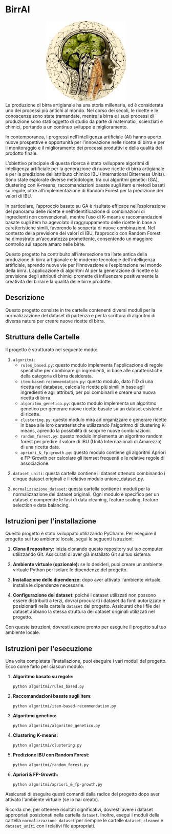 # BirrAI
<div align="center">
  <img src="logo.PNG" alt="Logo del progetto" width="250" height="250" >
</div>
La produzione di birra artigianale ha una storia millenaria, ed è considerata uno dei processi più antichi al mondo. Nel corso dei secoli, le ricette e le conoscenze sono state tramandate, mentre la birra e i suoi processi di produzione sono stati oggetto di studio da parte di matematici, scienziati e chimici, portando a un continuo sviluppo e miglioramento.

In contemporanea, i progressi nell’intelligenza artificiale (AI) hanno aperto nuove prospettive e opportunità per l’innovazione nelle ricette di birra e per il monitoraggio e il miglioramento dei processi produttivi e della qualità del prodotto finale.

L’obiettivo principale di questa ricerca è stato sviluppare algoritmi di intelligenza artificiale per la generazione di nuove ricette di birra artigianale e per la predizione dell’attributo chimico IBU (International Bitterness Units). Sono state esplorate diverse metodologie, tra cui algoritmi genetici (GA), clustering con K-means, raccomandazioni basate sugli item e metodi basati su regole, oltre all’implementazione di Random Forest per la predizione dei valori di IBU.

In particolare, l’approccio basato su GA è risultato efficace nell’esplorazione del panorama delle ricette e nell’identificazione di combinazioni di ingredienti non convenzionali, mentre l’uso di K-means e raccomandazioni basate sugli item ha agevolato il raggruppamento delle ricette in base a caratteristiche simili, favorendo la scoperta di nuove combinazioni. Nel contesto della previsione dei valori di IBU, l’approccio con Random Forest ha dimostrato un’accuratezza promettente, consentendo un maggiore controllo sul sapore amaro nelle birre.

Questo progetto ha contribuito all’intersezione tra l’arte antica della produzione di birra artigianale e le moderne tecnologie dell’intelligenza artificiale, aprendo nuove vie per l’innovazione e l’esplorazione nel mondo della birra. L’applicazione di algoritmi AI per la generazione di ricette e la previsione degli attributi chimici promette di influenzare positivamente la creatività dei birrai e la qualità delle birre prodotte.

## Descrizione
Questo progetto consiste in tre cartelle contenenti diversi moduli per la normalizzazione del dataset di partenza e per la scrittura di algoritmi di diversa natura per creare nuove ricette di birra.

## Struttura delle Cartelle
Il progetto è strutturato nel seguente modo:

1. `algoritmi`:
   - `rules_based.py`: questo modulo implementa l'applicazione di regole specifiche per combinare gli ingredienti, in base alle caratteristiche della categoria di birra desiderata.
   - `item-based-recommendation.py`: questo modulo, dato l'ID di una ricetta nel database, calcola le ricette più simili in base agli ingredienti e agli attributi, per poi combinarli e creare una nuova ricetta di birra.
   - `algoritmo_genetico.py`: questo modulo implementa un algoritmo genetico per generare nuove ricette basate su un dataset esistente di ricette.
   - `clustering.py`: questo modulo mira ad organizzare e generare ricette in base alle loro caratteristiche utilizzando l'algoritmo di clustering K-means, aprendo la possibilità di scoprire nuove combinazioni.
   - `random_forest.py`: questo modulo implementa un algoritmo random forest per predire il valore di IBU (Unità Internazionali di Amarezza) di una ricetta data.
   - `apriori_&_fp-growth.py`: questo modulo contiene gli algoritmi Apriori e FP-Growth per calcolare gli itemset frequenti e le relative regole di associazione.
<!-- 
2. `dataset`: questa cartella contiene i dataset originali utilizzati nel progetto.

3. `dataset_cleaned`: questa cartella contiene la versione pulita dei dataset dopo la normalizzazione.-->

2. `dataset_uniti`: questa cartella contiene il dataset ottenuto combinando i cinque dataset originali e il relativo modulo unione_dataset.py.

3. `normalizzazione_dataset`: questa cartella contiene i moduli per la normalizzazione dei dataset originali. Ogni modulo è specifico per un dataset e comprende le fasi di data cleaning, feature scaling, feature selection e data balancing.



## Istruzioni per l'installazione

Questo progetto è stato sviluppato utilizzando PyCharm. Per eseguire il progetto sul tuo ambiente locale, segui le seguenti istruzioni:

1. **Clona il repository:** inizia clonando questo repository sul tuo computer utilizzando Git. Assicurati di aver già installato Git sul tuo sistema.

3. **Ambiente virtuale (opzionale):** se lo desideri, puoi creare un ambiente virtuale Python per isolare le dipendenze del progetto.

4. **Installazione delle dipendenze:** dopo aver attivato l'ambiente virtuale, installa le dipendenze necessarie.

5. **Configurazione dei dataset:** poiché i dataset utilizzati non possono essere distribuiti a terzi, dovrai procurarti i dataset da fonti autorizzate e posizionarli nella cartella `dataset` del progetto. Assicurati che i file dei dataset abbiano la stessa struttura dei dataset originali utilizzati nel progetto.

Con queste istruzioni, dovresti essere pronto per eseguire il progetto sul tuo ambiente locale.

## Istruzioni per l'esecuzione

Una volta completata l'installazione, puoi eseguire i vari moduli del progetto. Ecco come farlo per ciascun modulo:

1. **Algoritmo basato su regole:**
   ```
   python algoritmi/rules_based.py
   ```

2. **Raccomandazioni basate sugli item:**
   ```
   python algoritmi/item-based-recommendation.py
   ```

3. **Algoritmo genetico:**
   ```
   python algoritmi/algoritmo_genetico.py
   ```

4. **Clustering K-means:**
   ```
   python algoritmi/clustering.py
   ```

5. **Predizione IBU con Random Forest:**
   ```
   python algoritmi/random_forest.py
   ```

6. **Apriori & FP-Growth:**
   ```
   python algoritmi/apriori_&_fp-growth.py
   ```

Assicurati di eseguire questi comandi dalla radice del progetto dopo aver attivato l'ambiente virtuale (se lo hai creato).

Ricorda che, per ottenere risultati significativi, dovresti avere i dataset appropriati posizionati nella cartella `dataset`. Inoltre, esegui i moduli della cartella `normalizzazione_dataset` per riempire le cartelle `dataset_cleaned` e `dataset_uniti` con i relativi file appropriati.
